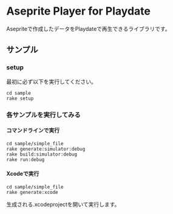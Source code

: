 # Aseprite Player for Playdate

Asepriteで作成したデータをPlaydateで再生できるライブラリです。

## サンプル

### setup

最初に必ず以下を実行してください。

```
cd sample
rake setup
```

### 各サンプルを実行してみる

#### コマンドラインで実行

```
cd sample/simple_file
rake generate:simulator:debug
rake build:simulator:debug
rake run:debug
```

#### Xcodeで実行

```
cd sample/simple_file
rake generate:xcode
```

生成される.xcodeprojectを開いて実行します。

